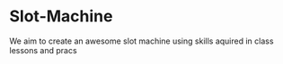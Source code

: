 # Slot-Machine
We aim to create an awesome slot machine using skills aquired in class lessons and pracs
